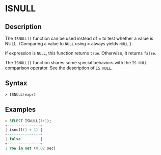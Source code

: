 # **ISNULL**

## **Description**

The `ISNULL()` function can be used instead of = to test whether a value is NULL. (Comparing a value to `NULL` using =
always yields `NULL`.)

If expression is `NULL`, this function returns `true`. Otherwise, it returns `false`.

The `ISNULL()` function shares some special behaviors with the `IS NULL` comparison operator. See the description
of [`IS NULL`](is-null.md).

## **Syntax**

```
> ISNULL(expr)
```

## **Examples**

```sql
> SELECT ISNULL(1+1);
+---------------+
| isnull(1 + 1) |
+---------------+
| false         |
+---------------+
1 row in set (0.02 sec)
```

